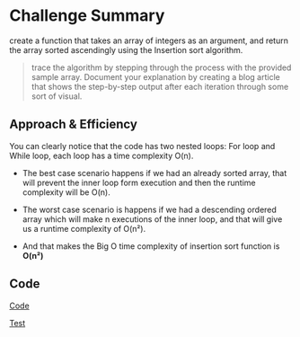 # Challenge Summary
create a function that takes an array of integers as an argument,
and return the array sorted ascendingly using the Insertion sort algorithm.

> trace the algorithm by stepping through the process with the provided sample array. Document your explanation by creating a blog article that shows the step-by-step output after each iteration through some sort of visual.


## Approach & Efficiency
You can clearly notice that the code has two nested loops: For loop and While loop, each loop has a time complexity O(n).

- The best case scenario happens if we had an already sorted array, that will prevent the inner loop form execution and then the runtime complexity will be O(n).

- The worst case scenario is happens if we had a descending ordered array which will make n executions of the inner loop, and that will give us a runtime complexity of O(n²).

- And that makes the Big O time complexity of insertion sort function is **O(n²)**

## Code

[Code](./challenge26/insertion_sort.py)

[Test](./tests/test_challenge26.py)